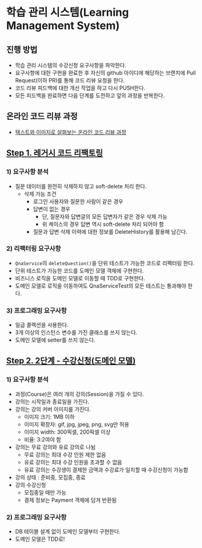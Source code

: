 # 학습 관리 시스템(Learning Management System)
## 진행 방법
* 학습 관리 시스템의 수강신청 요구사항을 파악한다.
* 요구사항에 대한 구현을 완료한 후 자신의 github 아이디에 해당하는 브랜치에 Pull Request(이하 PR)를 통해 코드 리뷰 요청을 한다.
* 코드 리뷰 피드백에 대한 개선 작업을 하고 다시 PUSH한다.
* 모든 피드백을 완료하면 다음 단계를 도전하고 앞의 과정을 반복한다.

## 온라인 코드 리뷰 과정
* [텍스트와 이미지로 살펴보는 온라인 코드 리뷰 과정](https://github.com/next-step/nextstep-docs/tree/master/codereview)

## [Step 1. 레거시 코드 리팩토링](https://edu.nextstep.camp/s/E42ziiPQ/ls/kBsFbvS7)
### 1) 요구사항 분석
- 질문 데이터를 완전히 삭제하지 않고 soft-delete 처리 한다.
  - 삭제 가능 조건
    - 로그인 사용자와 질문한 사람이 같은 경우
    - 답변이 없는 경우
      - 단, 질문자와 답변글의 모든 답변자가 같은 경우 삭제 가능 
      - 위 케이스의 경우 답변 역시 soft-delete 처리 되어야 함
    - 질문과 답변 삭제 이력에 대한 정보를 DeleteHistory를 활용해 남긴다.

### 2) 리팩터링 요구사항
- `QnaService`의 `deleteQuestion()`을 단위 테스트가 가능한 코드로 리팩터링 한다.
- 단위 테스트가 가능한 코드를 도메인 모델 객체에 구현한다.
- 비즈니스 로직을 도메인 모델로 이동할 때 TDD로 구현한다.
- 도메인 모델로 로직을 이동하여도 QnaServiceTest의 모든 테스트는 통과해야 한다.

### 3) 프로그래밍 요구사항
- 일급 콜렉션을 사용한다.
- 3개 이상의 인스턴스 변수를 가진 클래스를 쓰지 않는다.
- 도메인 모델에 setter를 쓰지 않는다.

## [Step 2. 2단계 - 수강신청(도메인 모델)](https://edu.nextstep.camp/s/E42ziiPQ/ls/LvwpkdkF)
### 1) 요구사항 분석
- 과정(Course)은 여러 개의 강의(Session)을 가질 수 있다.
- 강의는 시작일과 종료일을 가진다.
- 강의는 강의 커버 이미지를 가진다.
  - 이미지 크기: 1MB 이하
  - 이미지 확장자: gif, jpg, jpeg, png, svg만 허용
  - 이미지 width: 300픽셀, 200픽셀 이상
  - 비율: 3:2여야 함
- 강의는 무료 강의와 유료 강의로 나뉨
  - 무료 강의는 최대 수강 인원 제한 없음
  - 유료 강의는 최대 수강 인원을 초과할 수 없음
  - 유료 강의는 수강생이 결제한 금액과 수강료가 일치할 때 수강신청이 가능함
- 강의 상태 : 준비중, 모집중, 종료
- 강의 수강신청
  - 모집중일 때만 가능
  - 결제 정보는 Payment 객체에 담겨 반환됨

### 2) 프로그래밍 요구사항
- DB 테이블 설계 없이 도메인 모델부터 구현한다.
- 도메인 모델은 TDD로!